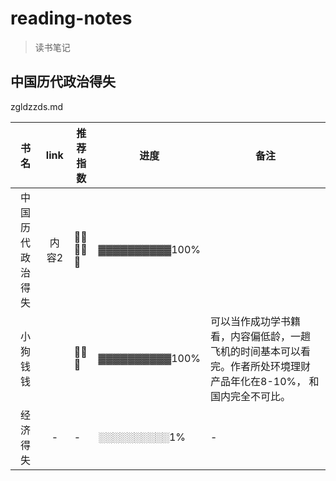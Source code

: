 # reading-notes
> 读书笔记

## 中国历代政治得失 
zgldzzds.md

| 书名 | link | 推荐指数 | 进度 |备注|
|:--------:|:--------:|--------|--------|--------|
| 中国历代政治得失 | 内容2   |:star2::star2::star2::star2::star2:| ▓▓▓▓▓▓▓▓▓▓100% ||
| 小狗钱钱   |    | :star2::star2::star2:   |▓▓▓▓▓▓▓▓▓▓100%|可以当作成功学书籍看，内容偏低龄，一趟飞机的时间基本可以看完。作者所处环境理财产品年化在8-10%， 和国内完全不可比。|
|经济得失| - | - | ░░░░░░░░░░1% | - |

